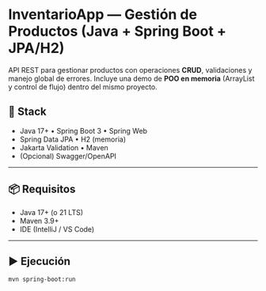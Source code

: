 # InventarioApp — Gestión de Productos (Java + Spring Boot + JPA/H2)

API REST para gestionar productos con operaciones **CRUD**, validaciones y manejo global de errores. Incluye una demo de **POO en memoria** (ArrayList y control de flujo) dentro del mismo proyecto.

## 🚀 Stack
- Java 17+ • Spring Boot 3 • Spring Web
- Spring Data JPA • H2 (memoria)
- Jakarta Validation • Maven
- (Opcional) Swagger/OpenAPI

---

## 📦 Requisitos
- Java 17+ (o 21 LTS)
- Maven 3.9+
- IDE (IntelliJ / VS Code)

---

## ▶️ Ejecución
```bash
mvn spring-boot:run
